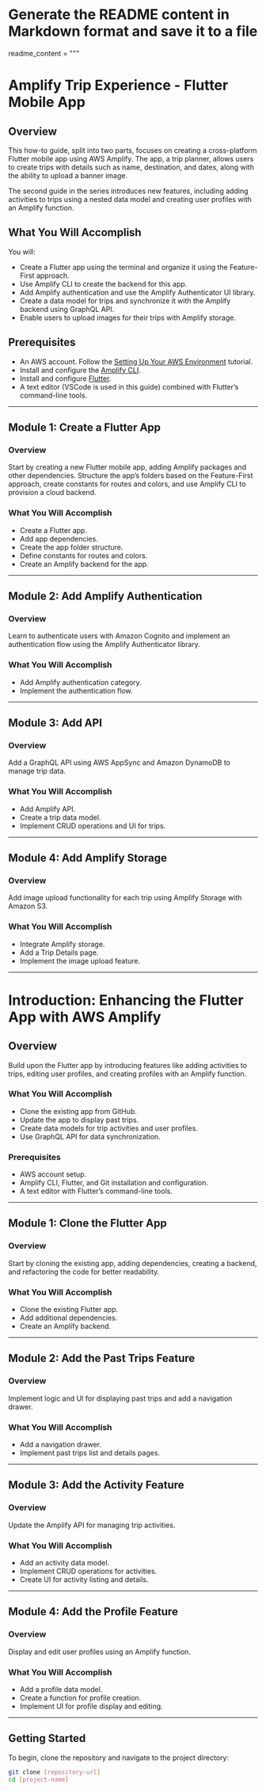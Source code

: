 # Generate the README content in Markdown format and save it to a file

readme_content = """
# Amplify Trip Experience - Flutter Mobile App

## Overview

This how-to guide, split into two parts, focuses on creating a cross-platform Flutter mobile app using AWS Amplify. The app, a trip planner, allows users to create trips with details such as name, destination, and dates, along with the ability to upload a banner image.

The second guide in the series introduces new features, including adding activities to trips using a nested data model and creating user profiles with an Amplify function.

## What You Will Accomplish

You will:

- Create a Flutter app using the terminal and organize it using the Feature-First approach.
- Use Amplify CLI to create the backend for this app.
- Add Amplify authentication and use the Amplify Authenticator UI library.
- Create a data model for trips and synchronize it with the Amplify backend using GraphQL API.
- Enable users to upload images for their trips with Amplify storage.

## Prerequisites

- An AWS account. Follow the [Setting Up Your AWS Environment](https://aws.amazon.com/getting-started/) tutorial.
- Install and configure the [Amplify CLI](https://docs.amplify.aws/cli/start/install/).
- Install and configure [Flutter](https://flutter.dev/docs/get-started/install).
- A text editor (VSCode is used in this guide) combined with Flutter’s command-line tools.

---

## Module 1: Create a Flutter App

### Overview

Start by creating a new Flutter mobile app, adding Amplify packages and other dependencies. Structure the app’s folders based on the Feature-First approach, create constants for routes and colors, and use Amplify CLI to provision a cloud backend.

### What You Will Accomplish

- Create a Flutter app.
- Add app dependencies.
- Create the app folder structure.
- Define constants for routes and colors.
- Create an Amplify backend for the app.

---

## Module 2: Add Amplify Authentication

### Overview

Learn to authenticate users with Amazon Cognito and implement an authentication flow using the Amplify Authenticator library.

### What You Will Accomplish

- Add Amplify authentication category.
- Implement the authentication flow.

---

## Module 3: Add API

### Overview

Add a GraphQL API using AWS AppSync and Amazon DynamoDB to manage trip data.

### What You Will Accomplish

- Add Amplify API.
- Create a trip data model.
- Implement CRUD operations and UI for trips.

---

## Module 4: Add Amplify Storage

### Overview

Add image upload functionality for each trip using Amplify Storage with Amazon S3.

### What You Will Accomplish

- Integrate Amplify storage.
- Add a Trip Details page.
- Implement the image upload feature.

---

# Introduction: Enhancing the Flutter App with AWS Amplify

## Overview

Build upon the Flutter app by introducing features like adding activities to trips, editing user profiles, and creating profiles with an Amplify function.

### What You Will Accomplish

- Clone the existing app from GitHub.
- Update the app to display past trips.
- Create data models for trip activities and user profiles.
- Use GraphQL API for data synchronization.

### Prerequisites

- AWS account setup.
- Amplify CLI, Flutter, and Git installation and configuration.
- A text editor with Flutter’s command-line tools.

---

## Module 1: Clone the Flutter App

### Overview

Start by cloning the existing app, adding dependencies, creating a backend, and refactoring the code for better readability.

### What You Will Accomplish

- Clone the existing Flutter app.
- Add additional dependencies.
- Create an Amplify backend.

---

## Module 2: Add the Past Trips Feature

### Overview

Implement logic and UI for displaying past trips and add a navigation drawer.

### What You Will Accomplish

- Add a navigation drawer.
- Implement past trips list and details pages.

---

## Module 3: Add the Activity Feature

### Overview

Update the Amplify API for managing trip activities.

### What You Will Accomplish

- Add an activity data model.
- Implement CRUD operations for activities.
- Create UI for activity listing and details.

---

## Module 4: Add the Profile Feature

### Overview

Display and edit user profiles using an Amplify function.

### What You Will Accomplish

- Add a profile data model.
- Create a function for profile creation.
- Implement UI for profile display and editing.

---

## Getting Started

To begin, clone the repository and navigate to the project directory:

```bash
git clone [repository-url]
cd [project-name]